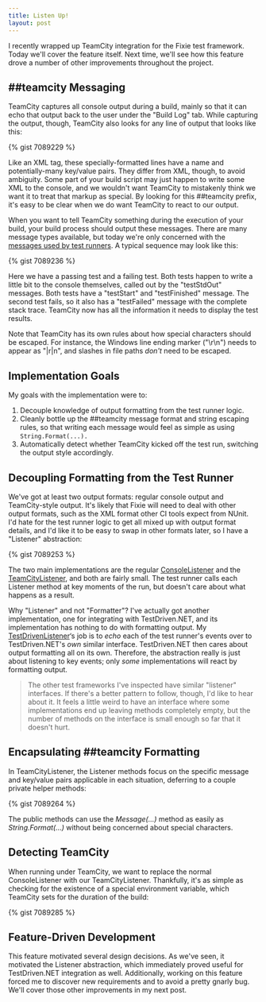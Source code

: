 ```yaml
---
title: Listen Up!
layout: post
---
```

I recently wrapped up TeamCity integration for the Fixie test framework. Today we'll cover the feature itself. Next time, we'll see how this feature drove a number of other improvements throughout the project.

## ##teamcity Messaging

TeamCity captures all console output during a build, mainly so that it can echo that output back to the user under the "Build Log" tab. While capturing the output, though, TeamCity also looks for any line of output that looks like this:

{% gist 7089229 %}

Like an XML tag, these specially-formatted lines have a name and potentially-many key/value pairs. They differ from XML, though, to avoid ambiguity. Some part of your build script may just happen to write some XML to the console, and we wouldn't want TeamCity to mistakenly think we want it to treat that markup as special. By looking for this ##teamcity prefix, it's easy to be clear when we do want TeamCity to react to our output.

When you want to tell TeamCity something during the execution of your build, your build process should output these messages. There are many message types available, but today we're only concerned with the [messages used by test runners](http://confluence.jetbrains.com/display/TCD8/Build+Script+Interaction+with+TeamCity#BuildScriptInteractionwithTeamCity-ReportingTests). A typical sequence may look like this:

{% gist 7089236 %}

Here we have a passing test and a failing test. Both tests happen to write a little bit to the console themselves, called out by the "testStdOut" messages. Both tests have a "testStart" and "testFinished" message. The second test fails, so it also has a "testFailed" message with the complete stack trace. TeamCity now has all the information it needs to display the test results.

Note that TeamCity has its own rules about how special characters should be escaped. For instance, the Windows line ending marker ("\r\n") needs to appear as "\|r\|n", and slashes in file paths _don't_ need to be escaped.

## Implementation Goals

My goals with the implementation were to:

  1. Decouple knowledge of output formatting from the test runner logic.
  2. Cleanly bottle up the ##teamcity message format and string escaping rules, so that writing each message would feel as simple as using `String.Format(...).`
  3. Automatically detect whether TeamCity kicked off the test run, switching the output style accordingly.

## Decoupling Formatting from the Test Runner

We've got at least two output formats: regular console output and TeamCity-style output. It's likely that Fixie will need to deal with other output formats, such as the XML format other CI tools expect from NUnit. I'd hate for the test runner logic to get all mixed up with output format details, and I'd like it to be easy to swap in other formats later, so I have a "Listener" abstraction:

{% gist 7089253 %}

The two main implementations are the regular [ConsoleListener](https://github.com/fixie/fixie/blob/bbf7966fee939f1c6433695a7678e62d91419c1f/src/Fixie/Listeners/ConsoleListener.cs) and the [TeamCityListener](https://github.com/fixie/fixie/blob/bbf7966fee939f1c6433695a7678e62d91419c1f/src/Fixie/Listeners/TeamCityListener.cs), and both are fairly small. The test runner calls each Listener method at key moments of the run, but doesn't care about what happens as a result.

Why "Listener" and not "Formatter"? I've actually got another implementation, one for integrating with TestDriven.NET, and its implementation has nothing to do with formatting output. My [TestDrivenListener](https://github.com/fixie/fixie/blob/bbf7966fee939f1c6433695a7678e62d91419c1f/src/Fixie.TestDriven/TestDrivenListener.cs)&#8216;s job is to _echo_ each of the test runner's events over to TestDriven.NET's _own_ similar interface. TestDriven.NET then cares about output formatting all on its own. Therefore, the abstraction really is just about listening to key events; only _some_ implementations will react by formatting output.

> The other test frameworks I've inspected have similar "listener" interfaces. If there's a better pattern to follow, though, I'd like to hear about it. It feels a little weird to have an interface where some implementations end up leaving methods completely empty, but the number of methods on the interface is small enough so far that it doesn't hurt.

## Encapsulating ##teamcity Formatting

In TeamCityListener, the Listener methods focus on the specific message and key/value pairs applicable in each situation, deferring to a couple private helper methods:

{% gist 7089264 %}

The public methods can use the _Message(...)_ method as easily as _String.Format(...)_ without being concerned about special characters.

## Detecting TeamCity

When running under TeamCity, we want to replace the normal ConsoleListener with our TeamCityListener. Thankfully, it's as simple as checking for the existence of a special environment variable, which TeamCity sets for the duration of the build:

{% gist 7089285 %}

## Feature-Driven Development

This feature motivated several design decisions. As we've seen, it motivated the Listener abstraction, which immediately proved useful for TestDriven.NET integration as well. Additionally, working on this feature forced me to discover new requirements and to avoid a pretty gnarly bug. We'll cover those other improvements in my next post.